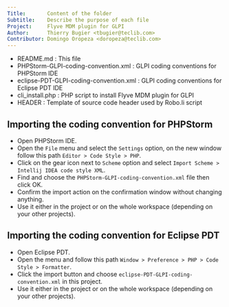 ```yaml
---
Title:       Content of the folder  
Subtitle:    Describe the purpose of each file  
Project:     Flyve MDM plugin for GLPI
Author:      Thierry Bugier <tbugier@teclib.com> 
Contributor: Domingo Oropeza <doropeza@teclib.com>
---
```


* README.md                              : This file
* PHPStorm-GLPI-coding-convention.xml    : GLPI coding conventions for PHPStorm IDE
* eclipse-PDT-GLPI-coding-convention.xml : GLPI coding conventions for Eclipse PDT IDE
* cli_install.php                        : PHP script to install Flyve MDM plugin for GLPI
* HEADER                                 : Template of source code header used by Robo.li script

## Importing the coding convention for PHPStorm

* Open PHPStorm IDE.
* Open the `File` menu and select the `Settings` option, on the new window follow this path `Editor > Code Style > PHP`.
* Click on the gear icon next to `Scheme` option and select `Import Scheme > Intellij IDEA code style XML`.
* Find and choose the `PHPStorm-GLPI-coding-convention.xml` file then click OK.
* Confirm the import action on the confirmation window without changing anything.
* Use it either in the project or on the whole workspace (depending on your other projects).

## Importing the coding convention for Eclipse PDT

* Open Eclipse PDT.
* Open the menu and follow this path `Window > Preference > PHP > Code Style > Formatter`.
* Click the import button and choose `eclipse-PDT-GLPI-coding-convention.xml` in this project.
* Use it either in the project or on the whole workspace (depending on your other projects).